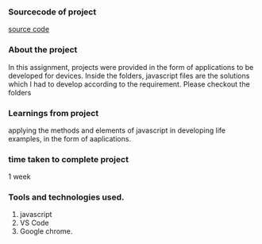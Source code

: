 ### Sourcecode of project
[source code](https://github.com/Dishita-Roy/Javascript-Assignment-2-)

### About the project
<p>In this assignment, projects were provided in the form of applications to be developed for devices. Inside the folders, javascript files are the solutions which I had to develop according to the requirement. Please checkout the folders</p>

### Learnings from project
<p> applying the methods and elements of javascript in developing life examples, in the form of aaplications.
</p>

### time taken to complete project
<p>1 week</p>

### Tools and technologies used.
1. javascript
2. VS Code
3. Google chrome.

